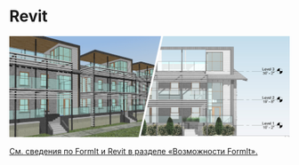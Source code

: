 # Revit

![](<../.gitbook/assets/image (53).png>)

[См. сведения по FormIt и Revit в разделе «Возможности FormIt».](../formit-capabilities/formit-+-revit.md)
